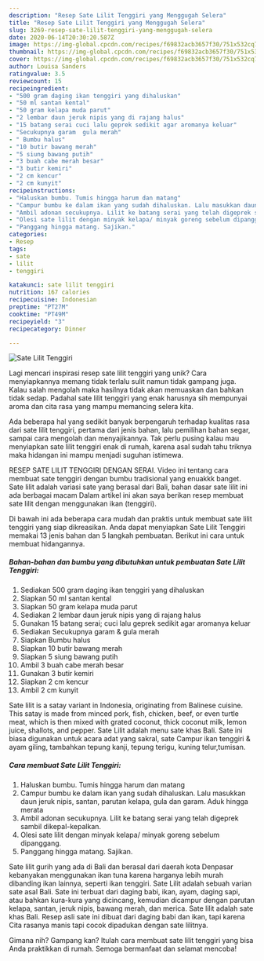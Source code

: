 ```yaml
---
description: "Resep Sate Lilit Tenggiri yang Menggugah Selera"
title: "Resep Sate Lilit Tenggiri yang Menggugah Selera"
slug: 3269-resep-sate-lilit-tenggiri-yang-menggugah-selera
date: 2020-06-14T20:30:20.587Z
image: https://img-global.cpcdn.com/recipes/f69832acb3657f30/751x532cq70/sate-lilit-tenggiri-foto-resep-utama.jpg
thumbnail: https://img-global.cpcdn.com/recipes/f69832acb3657f30/751x532cq70/sate-lilit-tenggiri-foto-resep-utama.jpg
cover: https://img-global.cpcdn.com/recipes/f69832acb3657f30/751x532cq70/sate-lilit-tenggiri-foto-resep-utama.jpg
author: Louisa Sanders
ratingvalue: 3.5
reviewcount: 15
recipeingredient:
- "500 gram daging ikan tenggiri yang dihaluskan"
- "50 ml santan kental"
- "50 gram kelapa muda parut"
- "2 lembar daun jeruk nipis yang di rajang halus"
- "15 batang serai cuci lalu geprek sedikit agar aromanya keluar"
- "Secukupnya garam  gula merah"
- " Bumbu halus"
- "10 butir bawang merah"
- "5 siung bawang putih"
- "3 buah cabe merah besar"
- "3 butir kemiri"
- "2 cm kencur"
- "2 cm kunyit"
recipeinstructions:
- "Haluskan bumbu. Tumis hingga harum dan matang"
- "Campur bumbu ke dalam ikan yang sudah dihaluskan. Lalu masukkan daun jeruk nipis, santan, parutan kelapa, gula dan garam. Aduk hingga merata"
- "Ambil adonan secukupnya. Lilit ke batang serai yang telah digeprek sambil dikepal-kepalkan."
- "Olesi sate lilit dengan minyak kelapa/ minyak goreng sebelum dipanggang."
- "Panggang hingga matang. Sajikan."
categories:
- Resep
tags:
- sate
- lilit
- tenggiri

katakunci: sate lilit tenggiri 
nutrition: 167 calories
recipecuisine: Indonesian
preptime: "PT27M"
cooktime: "PT49M"
recipeyield: "3"
recipecategory: Dinner

---
```



![Sate Lilit Tenggiri](https://img-global.cpcdn.com/recipes/f69832acb3657f30/751x532cq70/sate-lilit-tenggiri-foto-resep-utama.jpg)

Lagi mencari inspirasi resep sate lilit tenggiri yang unik? Cara menyiapkannya memang tidak terlalu sulit namun tidak gampang juga. Kalau salah mengolah maka hasilnya tidak akan memuaskan dan bahkan tidak sedap. Padahal sate lilit tenggiri yang enak harusnya sih mempunyai aroma dan cita rasa yang mampu memancing selera kita.

Ada beberapa hal yang sedikit banyak berpengaruh terhadap kualitas rasa dari sate lilit tenggiri, pertama dari jenis bahan, lalu pemilihan bahan segar, sampai cara mengolah dan menyajikannya. Tak perlu pusing kalau mau menyiapkan sate lilit tenggiri enak di rumah, karena asal sudah tahu triknya maka hidangan ini mampu menjadi suguhan istimewa.

RESEP SATE LILIT TENGGIRI DENGAN SERAI. Video ini tentang cara membuat sate tenggiri dengan bumbu tradisional yang enuakkk banget. Sate lilit adalah variasi sate yang berasal dari Bali, bahan dasar sate lilit ini ada berbagai macam Dalam artikel ini akan saya berikan resep membuat sate lilit dengan menggunakan ikan (tenggiri).


Di bawah ini ada beberapa cara mudah dan praktis untuk membuat sate lilit tenggiri yang siap dikreasikan. Anda dapat menyiapkan Sate Lilit Tenggiri memakai 13 jenis bahan dan 5 langkah pembuatan. Berikut ini cara untuk membuat hidangannya.

<!--inarticleads1-->

##### Bahan-bahan dan bumbu yang dibutuhkan untuk pembuatan Sate Lilit Tenggiri:

1. Sediakan 500 gram daging ikan tenggiri yang dihaluskan
1. Siapkan 50 ml santan kental
1. Siapkan 50 gram kelapa muda parut
1. Sediakan 2 lembar daun jeruk nipis yang di rajang halus
1. Gunakan 15 batang serai; cuci lalu geprek sedikit agar aromanya keluar
1. Sediakan Secukupnya garam &amp; gula merah
1. Siapkan  Bumbu halus
1. Siapkan 10 butir bawang merah
1. Siapkan 5 siung bawang putih
1. Ambil 3 buah cabe merah besar
1. Gunakan 3 butir kemiri
1. Siapkan 2 cm kencur
1. Ambil 2 cm kunyit


Sate lilit is a satay variant in Indonesia, originating from Balinese cuisine. This satay is made from minced pork, fish, chicken, beef, or even turtle meat, which is then mixed with grated coconut, thick coconut milk, lemon juice, shallots, and pepper. Sate Lilit adalah menu sate khas Bali. Sate ini biasa digunakan untuk acara adat yang sakral, sate Campur ikan tenggiri &amp; ayam giling, tambahkan tepung kanji, tepung terigu, kuning telur,tumisan. 

<!--inarticleads2-->

##### Cara membuat Sate Lilit Tenggiri:

1. Haluskan bumbu. Tumis hingga harum dan matang
1. Campur bumbu ke dalam ikan yang sudah dihaluskan. Lalu masukkan daun jeruk nipis, santan, parutan kelapa, gula dan garam. Aduk hingga merata
1. Ambil adonan secukupnya. Lilit ke batang serai yang telah digeprek sambil dikepal-kepalkan.
1. Olesi sate lilit dengan minyak kelapa/ minyak goreng sebelum dipanggang.
1. Panggang hingga matang. Sajikan.


Sate lilit gurih yang ada di Bali dan berasal dari daerah kota Denpasar kebanyakan menggunakan ikan tuna karena harganya lebih murah dibanding ikan lainnya, seperti ikan tenggiri. Sate Lilit adalah sebuah varian sate asal Bali. Sate ini terbuat dari daging babi, ikan, ayam, daging sapi, atau bahkan kura-kura yang dicincang, kemudian dicampur dengan parutan kelapa, santan, jeruk nipis, bawang merah, dan merica. Sate lilit adalah sate khas Bali. Resep asli sate ini dibuat dari daging babi dan ikan, tapi karena Cita rasanya manis tapi cocok dipadukan dengan sate lilitnya. 

Gimana nih? Gampang kan? Itulah cara membuat sate lilit tenggiri yang bisa Anda praktikkan di rumah. Semoga bermanfaat dan selamat mencoba!
